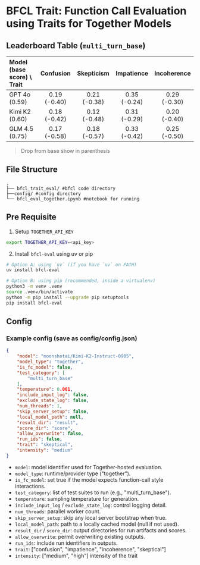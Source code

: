 # BFCL Trait: Function Call Evaluation using Traits for Together Models

## Leaderboard Table (`multi_turn_base`)
| Model (base score) \ Trait | Confusion | Skepticism | Impatience | Incoherence |
|:---|:---:|:---:|:---:|:---:|
| GPT 4o (0.59) | 0.19 (-0.40) | 0.21 (-0.38) | 0.35 (-0.24) | 0.29 (-0.30) |
| Kimi K2 (0.60) | 0.18 (-0.42) | 0.12 (-0.48) | 0.31 (-0.29) | 0.20 (-0.40) |
| GLM 4.5 (0.75) | 0.17 (-0.58) | 0.18 (-0.57) | 0.33 (-0.42) | 0.25 (-0.50) |

> Drop from base show in parenthesis

## File Structure
```
.
├── bfcl_trait_eval/ #bfcl code directory
├──config/ #config directory
└── bfcl_eval_together.ipynb #notebook for running
```

## Pre Requisite
1. Setup `TOGETHER_API_KEY`

```bash
export TOGETHER_API_KEY=<api_key>
```

2. Install `bfcl-eval` using uv or pip
```bash
# Option A: using `uv` (if you have `uv` on PATH)
uv install bfcl-eval

# Option B: using pip (recommended, inside a virtualenv)
python3 -m venv .venv
source .venv/bin/activate
python -m pip install --upgrade pip setuptools
pip install bfcl-eval
```

## Config 
### Example config (save as config/config.json)

```json
{
    "model": "moonshotai/Kimi-K2-Instruct-0905",
    "model_type": "together",
    "is_fc_model": false,
    "test_category": [
        "multi_turn_base"
    ],
    "temperature": 0.001,
    "include_input_log": false,
    "exclude_state_log": false,
    "num_threads": 1,
    "skip_server_setup": false,
    "local_model_path": null,
    "result_dir": "result",
    "score_dir": "score",
    "allow_overwrite": false,
    "run_ids": false,
    "trait": "skeptical",
    "intensity": "medium"
}
```

- `model`: model identifier used for Together-hosted evaluation.
- `model_type`: runtime/provider type ("together").
- `is_fc_model`: set true if the model expects function-call style interactions.
- `test_category`: list of test suites to run (e.g., "multi_turn_base").
- `temperature`: sampling temperature for generation.
- `include_input_log` / `exclude_state_log`: control logging detail.
- `num_threads`: parallel worker count.
- `skip_server_setup`: skip any local server bootstrap when true.
- `local_model_path`: path to a locally cached model (null if not used).
- `result_dir` / `score_dir`: output directories for run artifacts and scores.
- `allow_overwrite`: permit overwriting existing outputs.
- `run_ids`: include run identifiers in outputs.
- `trait`: ["confusion", "impatience", "incoherence", "skeptical"]
- `intensity`: ["medium", "high"] intensity of the trait

